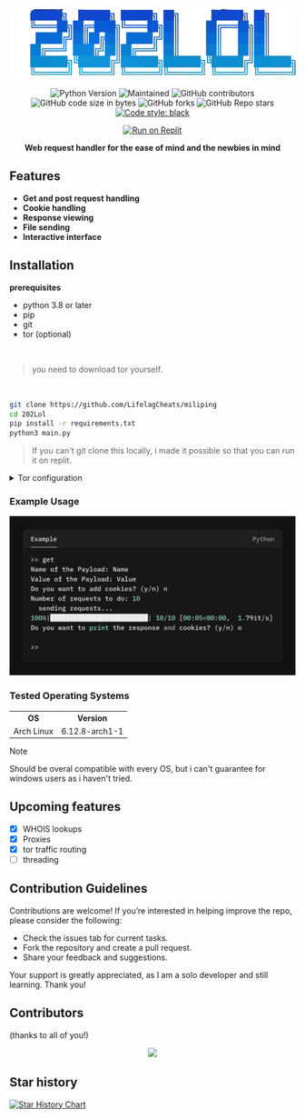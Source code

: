 <div align="center">

<img src="https://github.com/LifelagCheats/202Lol/blob/main/assets/202Lol.png" alt="Logo">

![Python Version](https://img.shields.io/badge/python-3.8%2B-blue)
![Maintained](https://img.shields.io/badge/maintained-Yes-green)
![GitHub contributors](https://img.shields.io/github/contributors/LifelagCheats/202Lol)
![GitHub code size in bytes](https://img.shields.io/github/languages/code-size/LifelagCheats/202Lol)
![GitHub forks](https://img.shields.io/github/forks/LifelagCheats/202Lol?logoColor=ffff&color=%23ff0000)
![GitHub Repo stars](https://img.shields.io/github/stars/LifelagCheats/202Lol?color=%2332cd32)
[![Code style: black](https://img.shields.io/badge/code%20style-black-000000.svg)](https://github.com/psf/black)


[![Run on Replit](https://replit.com/badge/github/LifelagCheats/202Lol)](https://replit.com/github/LifelagCheats/202Lol)


**Web request handler for the ease of mind and the newbies in mind**

</div>

## Features

- **Get and post request handling**
- **Cookie handling**
- **Response viewing**
- **File sending**
- **Interactive interface**

## Installation

**prerequisites**
- python 3.8 or later
- pip
- git
- tor (optional)


<br>

> you need to download tor yourself.

<br>

```bash
git clone https://github.com/LifelagCheats/miliping
cd 202Lol
pip install -r requirements.txt
python3 main.py
```


> If you can't git clone this locally, i made it possible so that you can run it on replit.

<details>
  
<summary> Tor configuration </summary>

<br>

> This is for systemd based linux distros, so you'll have to find another way if you use another os or another init system.
> 
```
tor --hash-password "your_password" # basically, just enter the password that you want for tor, you will get a hash (like this 16:HASH), copy the thing after the 16
sudo nano /etc/tor/torrc
HashedControlPassword your_hashed_password # edit that line, replace your_hashed_password with the hash you got
sudo systemctl restart tor
sudo systemctl start tor
```

> If you want to check your config, do `sudo tor -f /etc/tor/torrc --verify-config` . If you want to see the proxies are working do `curl --proxy socks5h://127.0.0.1:9050 http://check.torproject.org`

<br>

**If you're having problems, make sure on the config file (mostly located at /etc/tor/torrc), has the value `ControlPort 9051`.**
**You might also want to check if tor is listening on the ports with `ss -tlnp | grep 9050`.**


</details>

### Example Usage
<div align="center">
  <img src="https://github.com/LifelagCheats/202Lol/blob/main/assets/example.png" alt="example image">
</div>

### Tested Operating Systems
<table>
  <tr>
    <th>OS</th>
    <th>Version</th>
  </tr>
  <tr>
    <td>Arch Linux</td>
    <td>6.12.8-arch1-1</td>
  </tr>
</table>

> [!NOTE]
> Should be overal compatible with every OS, but i can't guarantee for windows users as i haven't tried.


## Upcoming features

- [x] WHOIS lookups
- [x] Proxies
- [x] tor traffic routing
- [ ] threading

## Contribution Guidelines
Contributions are welcome! If you’re interested in helping improve the repo, please consider the following:
- Check the issues tab for current tasks.
- Fork the repository and create a pull request.
- Share your feedback and suggestions.

Your support is greatly appreciated, as I am a solo developer and still learning. Thank you!

## Contributors
(thanks to all of you!)
<div align="center">
  <a href="https://github.com/LifelagCheats/202Lol/graphs/contributors">
    <img src="https://contrib.rocks/image?repo=LifelagCheats/202Lol" />
  </a>
</div>

## Star history

[![Star History Chart](https://api.star-history.com/svg?repos=LifelagCheats/202Lol&type=Date)](https://star-history.com/#LifelagCheats/202Lol&Date)
